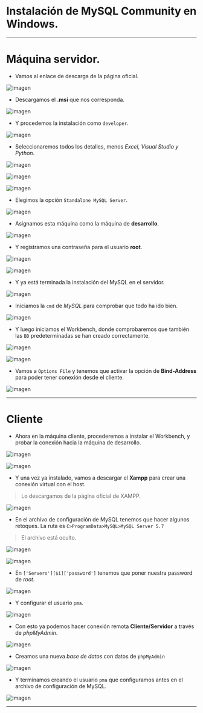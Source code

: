 # Instalación de MySQL Community en Windows.

<hr>

# Máquina servidor.

* Vamos al enlace de descarga de la página oficial.

![imagen](./img/C1.PNG)

* Descargamos el **.msi** que nos corresponda.

![imagen](./img/c2.PNG)

* Y procedemos la instalación como `developer`.

![imagen](./img/c3.PNG)

* Seleccionaremos todos los detalles, menos *Excel, Visual Studio y Python*.

![imagen](./img/c4.PNG)


![imagen](./img/c5.PNG)


![imagen](./img/c6.PNG)

* Elegimos la opción `Standalone MySQL Server`.

![imagen](./img/c7.PNG)

* Asignamos esta máquina como la máquina de **desarrollo**.

![imagen](./img/c8.PNG)

* Y registramos una contraseña para el usuario **root**.

![imagen](./img/c9.PNG)


![imagen](./img/c10.PNG)

* Y ya está terminada la instalación del MySQL en el servidor.

![imagen](./img/c11.PNG)

* Iniciamos la `cmd` de *MySQL* para comprobar que todo ha ido bien.

![imagen](./img/c15.PNG)

* Y luego iniciamos el Workbench, donde comprobaremos que también las `BD` predeterminadas se han creado correctamente.

![imagen](./img/c16.PNG)


![imagen](./img/c17.PNG)

* Vamos a `Options File` y tenemos que activar la opción de **Bind-Address** para poder tener conexión desde el cliente.

![imagen](./img/c18.PNG)

<hr>

# Cliente

* Ahora en la máquina cliente, procederemos a instalar el Workbench, y probar la conexión hacia la máquina de desarrollo.

![imagen](./img/c19.PNG)


![imagen](./img/c20.PNG)

* Y una vez ya instalado, vamos a descargar el **Xampp** para crear una conexión virtual con el host.

> Lo descargamos de la página oficial de XAMPP.

![imagen](./img/c23.PNG)

* En el archivo de configuración de MySQL tenemos que hacer algunos retoques. La ruta es `C>ProgramData>MySQL>MySQL Server 5.7`

> El archivo está oculto.

![imagen](./img/c21.PNG)


![imagen](./img/c22.PNG)

* En `['Servers'][$i]['password']` tenemos que poner nuestra password de *root*.


![imagen](./img/c24.PNG)

* Y configurar el usuario `pma`.

![imagen](./img/c26.PNG)

* Con esto ya podemos hacer conexión remota **Cliente/Servidor** a través de *phpMyAdmin*.

![imagen](./img/c25.PNG)

* Creamos una nueva *base de datos* con datos de `phpMyAdmin`

![imagen](./img/c27.PNG)

* Y terminamos creando el usuario `pma` que configuramos antes en el archivo de configuración de MySQL.

![imagen](./img/c28.PNG)

<hr>
